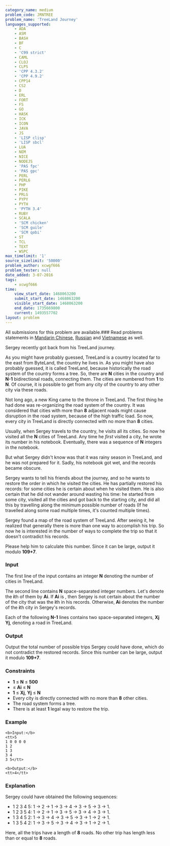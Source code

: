 ```yaml
---
category_name: medium
problem_code: JRNTREE
problem_name: 'TreeLand Journey'
languages_supported:
    - ADA
    - ASM
    - BASH
    - BF
    - C
    - 'C99 strict'
    - CAML
    - CLOJ
    - CLPS
    - 'CPP 4.3.2'
    - 'CPP 4.9.2'
    - CPP14
    - CS2
    - D
    - ERL
    - FORT
    - FS
    - GO
    - HASK
    - ICK
    - ICON
    - JAVA
    - JS
    - 'LISP clisp'
    - 'LISP sbcl'
    - LUA
    - NEM
    - NICE
    - NODEJS
    - 'PAS fpc'
    - 'PAS gpc'
    - PERL
    - PERL6
    - PHP
    - PIKE
    - PRLG
    - PYPY
    - PYTH
    - 'PYTH 3.4'
    - RUBY
    - SCALA
    - 'SCM chicken'
    - 'SCM guile'
    - 'SCM qobi'
    - ST
    - TCL
    - TEXT
    - WSPC
max_timelimit: '1'
source_sizelimit: '50000'
problem_author: xcwgf666
problem_tester: null
date_added: 3-07-2016
tags:
    - xcwgf666
time:
    view_start_date: 1468063200
    submit_start_date: 1468063200
    visible_start_date: 1468063200
    end_date: 1735669800
    current: 1493557702
layout: problem
---
```

All submissions for this problem are available.###  Read problems statements in [Mandarin Chinese](http://www.codechef.com/download/translated/SNCKFL16/mandarin/JRNTREE.pdf), [Russian](http://www.codechef.com/download/translated/SNCKFL16/russian/JRNTREE.pdf) and [Vietnamese](http://www.codechef.com/download/translated/SNCKFL16/vietnamese/JRNTREE.pdf) as well.

Sergey recently got back from his TreeLand journey.

As you might have probably guessed, TreeLand is a country located far to the east from ByteLand, the country he lives in. As you might have also probably guessed, it is called TreeLand, because historically the road system of the country forms a tree. So, there are **N** cities in the country and **N-1** bidirectional roads, connecting them. The cities are numbered from **1** to **N**. Of course, it is possible to get from any city of the country to any other city via these roads.

Not long ago, a new King came to the throne in TreeLand. The first thing he had done was re-organizing the road system of the country. It was considered that cities with more than **8** adjacent roads might cause disruption in the road system, because of the high traffic load. So now, every city in TreeLand is directly connected with no more than **8** cities.

Usually, when Sergey travels to the country, he visits all its cities. So now he visited all the **N** cities of TreeLand. Any time he _first_ visited a city, he wrote its number in his notebook. Eventually, there was a sequence of **N** integers in the notebook.

But what Sergey didn't know was that it was rainy season in TreeLand, and he was not prepared for it. Sadly, his notebook got wet, and the records became obscure.

Sergey wants to tell his friends about the journey, and so he wants to restore the order in which he visited the cities. He has partially restored his records: for some cities he is certain about when he visited them. He is also certain that he did not wander around wasting his time: he started from some city, visited all the cities and got back to the starting city, and did all this by travelling along the minimum possible number of roads (If he travelled along some road multiple times, it's counted multiple times).

Sergey found a map of the road system of TreeLand. After seeing it, he realized that generally there is more than one way to accomplish his trip. So now he is interested in the number of ways to complete the trip so that it doesn't contradict his records.

Please help him to calculate this number. Since it can be large, output it modulo **109+7**.

### Input

The first line of the input contains an integer **N** denoting the number of cities in TreeLand.

The second line contains **N** space-separated integer numbers. Let's denote the **i**th of them by **Ai**. If **Ai** is , then Sergey is not certain about the number of the city that was the **i**th in his records. Otherwise, **Ai** denotes the number of the **i**th city in Sergey's records.

Each of the following **N-1** lines contains two space-separated integers, **Xj Yj**, denoting a road in TreeLand.

### Output

Output the total number of possible trips Sergey could have done, which do not contradict the restored records. Since this number can be large, output it modulo **109+7**.

### Constraints

- **1** ≤ **N** ≤ **500**
- ≤ **Ai** ≤ **N**
- **1** ≤ **Xj**, **Yj** ≤ **N**
- Every city is directly connected with no more than **8** other cities.
- The road system forms a tree.
- There is at least **1** legal way to restore the trip.

### Example

```
<b>Input:</b>
<tt>5
1 0 0 0 0
1 2
1 3
3 4
3 5</tt>

<b>Output:</b>
<tt>4</tt>

```
### Explanation

Sergey could have obtained the following sequences:

- 1 2 3 4 5: 1 -> 2 -> 1 -> 3 -> 4 -> 3 -> 5 -> 3 -> 1.
- 1 2 3 5 4: 1 -> 2 -> 1 -> 3 -> 5 -> 3 -> 4 -> 3 -> 1.
- 1 3 4 5 2: 1 -> 3 -> 4 -> 3 -> 5 -> 3 -> 1 -> 2 -> 1.
- 1 3 5 4 2: 1 -> 3 -> 5 -> 3 -> 4 -> 3 -> 1 -> 2 -> 1.

Here, all the trips have a length of **8** roads. No other trip has length less than or equal to **8** roads.